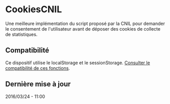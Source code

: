 # CookiesCNIL
Une meilleure implémentation du script proposé par la CNIL pour demander le consentement de l'utilisateur avant de déposer des cookies de collecte de statistiques.

## Compatibilité
Ce dispositif utilise le localStorage et le sessionStorage. [Consulter le compatibilité de ces fonctions](http://caniuse.com/#feat=namevalue-storage).

## Dernière mise à jour
2016/03/24 - 11:00
